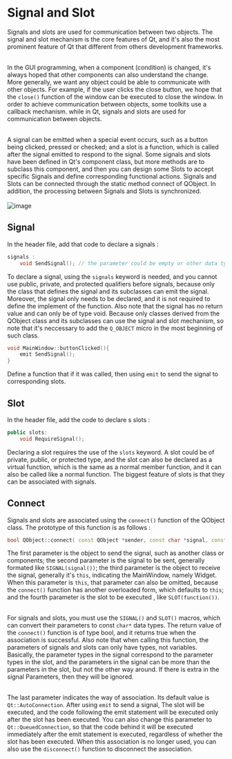 # Signal and Slot
Signals and slots are used for communication between two objects. The signal and slot mechanism is the core features of Qt, and it's also the most prominent feature of Qt that different from others development frameworks. <br/><br/>

In the GUI programming, when a component (condition) is changed, it's always hoped that other components can also understand the change. More generally, we want any object could be able to communicate with other objects. For example, if the user clicks the close button, we hope that the `close()` function of the window can be executed to close the window. In order to achieve communication between objects, some toolkits use a callback mechanism. while in Qt, signals and slots are used for communication between objects. <br/><br/>

A signal can be emitted when a special event occurs, such as a button being clicked, pressed or checked; and a slot is a function, which is called after the signal emitted to respond to the signal. Some signals and slots have been defined in Qt's component class, but more methods are to subclass this component, and then you can design some Slots to accept specific Signals and define corresponding functional actions. Signals and Slots can be connected through the static method connect of QObject. In addition, the processing between Signals and Slots is synchronized. <br/><br/>
![image](https://raw.githubusercontent.com/KoKoLates/Qt-learning/main/note/images/SignalAndSlot.PNG)

## Signal
In the header file, add that code to declare a signals :
```cpp
signals :
    void SendSignal(); // the parameter could be empty or other data type
```
To declare a signal, using the `signals` keyword is needed, and you cannot use public, private, and protected qualifiers before signals, because only the class that defines the signal and its subclasses can emit the signal. Moreover, the signal only needs to be declared, and it is not required to define the implement of the function. Also note that the signal has no return value and can only be of type void. Because only classes derived from the QObject class and its subclasses can use the signal and slot mechanism, so note that it's neccessary to add the `Q_OBJECT` micro in the most beginning of such class.
```cpp
void MainWindow::buttonClicked(){
    emit SendSignal();
}
```
Define a function that if it was called, then using `emit` to send the signal to corresponding slots.


## Slot
In the header file, add the code to declare s slots :
```cpp
public slots:
    void RequireSignal();
```
Declaring a slot requires the use of the `slots` keyword. A slot could be of private, public, or protected type, and the slot can also be declared as a virtual function, which is the same as a normal member function, and it can also be called like a normal function. The biggest feature of slots is that they can be associated with signals.


## Connect
Signals and slots are associated using the `connect()` function of the QObject class. The prototype of this function is as follows :
```cpp
bool QObject::connect( const QObject *sender, const char *signal, const QObject *reciever, const chat *method, Qt::ConnectionType type = Qt::AutoConnection) 
```
The first parameter is the object to send the signal, such as another class or components; the second parameter is the signal to be sent, generally formated like `SIGNAL(signal())`; the third parameter is the object to receive the signal, generally it's `this`, indicating the MainWindow, namely Widget. When this parameter is `this`, that parameter can also be omitted, because the `connect()` function has another overloaded form, which defaults to `this`; and the fourth parameter is the slot to be executed , like `SLOT(function())`. <br/><br/>

For signals and slots, you must use the `SIGNAL()` and `SLOT()` macros, which can convert their parameters to const `char*` data types. The return value of the `connect()` function is of type bool, and it returns true when the association is successful. Also note that when calling this function, the parameters of signals and slots can only have types, not variables. Basically, the parameter types in the signal correspond to the parameter types in the slot, and the parameters in the signal can be more than the parameters in the slot, but not the other way around. If there is extra in the signal Parameters, then they will be ignored. <br/><br/>

The last parameter indicates the way of association. Its default value is `Qt::AutoConnection`. After using `emit` to send a signal, The slot will be executed, and the code following the emit statement will be executed only after the slot has been executed. You can also change this parameter to `Qt::QueuedConnection`, so that the code behind it will be executed immediately after the emit statement is executed, regardless of whether the slot has been executed. When this association is no longer used, you can also use the `disconnect()` function to disconnect the association.

